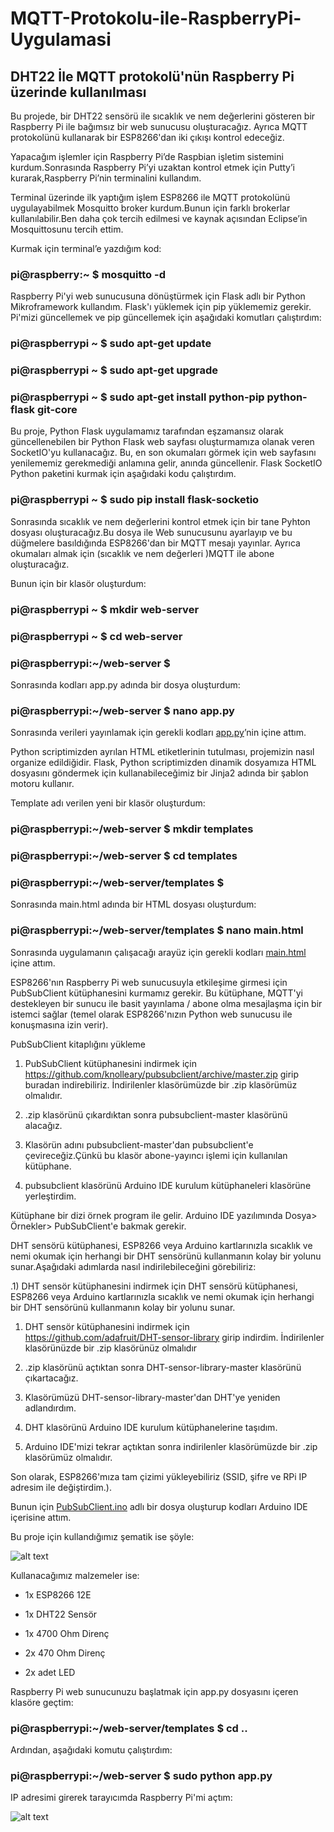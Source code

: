 # MQTT-Protokolu-ile-RaspberryPi-Uygulamasi

## DHT22 İle MQTT protokolü'nün  Raspberry Pi üzerinde kullanılması

  Bu projede, bir DHT22 sensörü ile sıcaklık ve nem değerlerini gösteren bir Raspberry Pi ile bağımsız bir web sunucusu oluşturacağız. Ayrıca MQTT protokolünü kullanarak bir ESP8266'dan iki çıkışı kontrol edeceğiz.
 
  Yapacağım işlemler için Raspberry Pi’de Raspbian işletim sistemini kurdum.Sonrasında Raspberry Pi’yi uzaktan kontrol etmek için Putty’i kurarak,Raspberry Pi’nin terminalini kullandım.
  
  Terminal üzerinde ilk yaptığım işlem ESP8266 ile MQTT protokolünü uygulayabilmek Mosquitto broker kurdum.Bunun için farklı brokerlar kullanılabilir.Ben daha çok tercih edilmesi ve kaynak açısından Eclipse’in Mosquittosunu tercih ettim.
 
Kurmak için terminal’e yazdığım kod:

### pi@raspberry:~ $ mosquitto -d

  Raspberry Pi'yi web sunucusuna dönüştürmek için Flask adlı bir Python Mikroframework kullandım.
Flask'ı yüklemek için pip yüklememiz gerekir. Pi'mizi güncellemek ve pip güncellemek için aşağıdaki komutları çalıştırdım:

### pi@raspberrypi ~ $ sudo apt-get update
### pi@raspberrypi ~ $ sudo apt-get upgrade
### pi@raspberrypi ~ $ sudo apt-get install python-pip python-flask git-core


  Bu proje, Python Flask uygulamamız tarafından eşzamansız olarak güncellenebilen bir Python Flask web sayfası oluşturmamıza olanak veren SocketIO'yu kullanacağız. Bu, en son okumaları görmek için web sayfasını yenilememiz gerekmediği anlamına gelir, anında güncellenir. Flask SocketIO Python paketini kurmak için aşağıdaki kodu çalıştırdım.
  
 ### pi@raspberrypi ~ $ sudo pip install flask-socketio

  Sonrasında sıcaklık ve nem değerlerini kontrol etmek için bir tane Pyhton dosyası oluşturacağız.Bu dosya ile Web sunucusunu ayarlayıp ve bu düğmelere basıldığında ESP8266'dan bir MQTT mesajı yayınlar. Ayrıca okumaları almak için (sıcaklık ve nem  değerleri )MQTT ile abone oluşturacağız.

Bunun için bir klasör oluşturdum:

### pi@raspberrypi ~ $ mkdir web-server
### pi@raspberrypi ~ $ cd web-server
### pi@raspberrypi:~/web-server $

Sonrasında kodları app.py adında bir dosya oluşturdum:

### pi@raspberrypi:~/web-server $ nano app.py

Sonrasında verileri yayınlamak için  gerekli kodları [app.py](https://github.com/fatihawk/MQTT-Protokolu-ile-RaspberryPi-Uygulamasi/blob/master/app.py)’nin içine attım.

  Python scriptimizden ayrılan HTML etiketlerinin tutulması, projemizin nasıl organize edildiğidir. Flask, Python scriptimizden dinamik dosyamıza HTML dosyasını göndermek için kullanabileceğimiz bir Jinja2 adında bir şablon motoru kullanır.

Template adı verilen yeni bir klasör oluşturdum:

### pi@raspberrypi:~/web-server $ mkdir templates
### pi@raspberrypi:~/web-server $ cd templates
### pi@raspberrypi:~/web-server/templates $

Sonrasında main.html adında bir HTML dosyası oluşturdum:

### pi@raspberrypi:~/web-server/templates $ nano main.html

Sonrasında uygulamanın çalışacağı arayüz için gerekli kodları [main.html](https://github.com/fatihawk/MQTT-Protokolu-ile-RaspberryPi-Uygulamasi/blob/master/main.html) içine attım.

  ESP8266'nın Raspberry Pi web sunucusuyla etkileşime girmesi için PubSubClient kütüphanesini kurmamız gerekir. Bu kütüphane, MQTT'yi destekleyen bir sunucu ile basit yayınlama / abone olma mesajlaşma için bir istemci sağlar (temel olarak ESP8266'nızın Python web sunucusu ile konuşmasına izin verir).

PubSubClient kitaplığını yükleme

1) PubSubClient kütüphanesini indirmek için
 https://github.com/knolleary/pubsubclient/archive/master.zip   girip buradan indirebiliriz. İndirilenler klasörümüzde bir .zip klasörümüz olmalıdır.

2) .zip klasörünü çıkardıktan sonra pubsubclient-master klasörünü alacağız.

3) Klasörün adını pubsubclient-master'dan pubsubclient'e çevireceğiz.Çünkü bu klasör abone-yayıncı işlemi için kullanılan kütüphane.

4) pubsubclient klasörünü Arduino IDE kurulum kütüphaneleri klasörüne yerleştirdim.

Kütüphane bir dizi örnek program ile gelir. Arduino IDE yazılımında Dosya> Örnekler> PubSubClient'e bakmak gerekir.

  DHT sensörü kütüphanesi, ESP8266 veya Arduino kartlarınızla sıcaklık ve nemi okumak için herhangi bir DHT sensörünü kullanmanın kolay bir yolunu sunar.Aşağıdaki adımlarda nasıl indirilebileceğini görebiliriz:

.1) DHT sensör kütüphanesini indirmek için DHT sensörü kütüphanesi, ESP8266 veya Arduino kartlarınızla sıcaklık ve nemi okumak için herhangi bir DHT sensörünü kullanmanın kolay bir yolunu sunar.

1) DHT sensör kütüphanesini indirmek için https://github.com/adafruit/DHT-sensor-library girip indirdim.  İndirilenler klasörünüzde bir .zip klasörünüz olmalıdır

2) .zip klasörünü açtıktan sonra DHT-sensor-library-master klasörünü çıkartacağız.

3) Klasörümüzü DHT-sensor-library-master'dan DHT'ye yeniden adlandırdım.

4) DHT klasörünü Arduino IDE kurulum kütüphanelerine taşıdım.

5) Arduino IDE'mizi tekrar açtıktan sonra indirilenler klasörümüzde bir .zip klasörümüz olmalıdır.

Son olarak, ESP8266'mıza tam çizimi yükleyebiliriz (SSID, şifre ve RPi IP adresim ile değiştirdim.).

Bunun için [PubSubClient.ino](https://github.com/fatihawk/MQTT-Protokolu-ile-RaspberryPi-Uygulamasi/blob/master/PubSubClient.ino) adlı bir dosya oluşturup kodları Arduino IDE içerisine attım.

Bu proje için kullandığımız şematik ise şöyle:

![alt text](https://github.com/fatihawk/MQTT-Protokolu-ile-RaspberryPi-Uygulamasi/blob/master/%C5%9EematikBa%C4%9Flant%C4%B1lar.png)

Kullanacağımız malzemeler ise:

* 1x ESP8266 12E 

* 1x DHT22 Sensör 

* 1x 4700 Ohm Direnç

* 2x 470 Ohm Direnç

* 2x adet LED


Raspberry Pi web sunucunuzu başlatmak için app.py dosyasını içeren klasöre geçtim:

### pi@raspberrypi:~/web-server/templates $ cd ..

Ardından, aşağıdaki komutu çalıştırdım:

### pi@raspberrypi:~/web-server $ sudo python app.py

IP adresimi girerek tarayıcımda Raspberry Pi'mi açtım:

![alt text](https://github.com/fatihawk/MQTT-Protokolu-ile-RaspberryPi-Uygulamasi/blob/master/Sonu%C3%A7.jpg)









 




